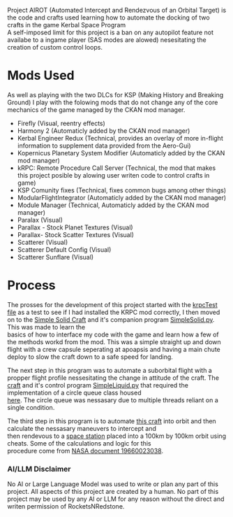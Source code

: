 Project AIROT (Automated Intercept and Rendezvous of an Orbital Target) is the code and crafts used learning how to automate the docking of two crafts in the game Kerbal Space Program  
A self-imposed limit for this project is a ban on any autopilot feature not availabe to a ingame player (SAS modes are alowed) nesesitating the creation of custom control loops.  

# Mods Used  
  
As well as playing with the two DLCs for KSP (Making History and Breaking Ground) I play with the folowing mods that do not change any of the core mechanics of the game managed by the CKAN mod manager.  
* Firefly (Visual, reentry effects)  
* Harmony 2 (Automaticly added by the CKAN mod manager)  
* Kerbal Engineer Redux (Technical, provides an overlay of more in-flight information to supplement data provided from the Aero-Gui)  
* Kopernicus Planetary System Modifier (Automaticly added by the CKAN mod manager)  
* kRPC: Remote Procedure Call Server (Technical, the mod that makes this project posible by alowing user writen code to control crafts in game)  
* KSP Comunity fixes (Technical, fixes common bugs among other things)  
* ModularFlightIntegrator (Automaticly added by the CKAN mod manager)  
* Module Manager (Technical, Automaticly added by the CKAN mod manager)  
* Paralax (Visual)  
* Parallax - Stock Planet Textures (Visual)  
* Parallax- Stock Scatter Textures (Visual)  
* Scatterer (Visual)  
* Scatterer Default Config (Visual)  
* Scatterer Sunflare (Visual)  

# Process  
The prosses for the development of this project started with the [krpcTest file](https://github.com/RocketsAndRedstone/Project-AIROT/blob/main/krpcTest.py) as a test to see if I had installed the KRPC mod correctly, I then moved on to the [Simple Solid Craft](https://github.com/RocketsAndRedstone/Project-AIROT/blob/main/Crafts/Simple%20Solid.craft) and it's companion program [SimpleSolid.py](https://github.com/RocketsAndRedstone/Project-AIROT/blob/main/simpleSolidTest.py). This was made to learn the  
basics of how to interface my code with the game and learn how a few of the methods workd from the mod. This was a simple straight up and down flight with a crew capsule seperating at apoapsis and having a main chute deploy to slow the craft down to a safe speed for landing.  
  
The next step in this program was to automate a suborbital flight with a propper flight profile nessesitating the change in attitude of the craft. The [craft](https://github.com/RocketsAndRedstone/Project-AIROT/blob/main/Crafts/Simple%20Liquid.craft) and it's control program [SimpleLiquid.py](https://github.com/RocketsAndRedstone/Project-AIROT/blob/main/simpleLiquidTest.py) that required the implementation of a circle queue class housed  
[here](https://github.com/RocketsAndRedstone/Project-AIROT/blob/main/CircleQueue.py). The circle queue was nessasary due to multiple threads reliant on a single condition.  

The third step in this program is to automate [this craft](https://github.com/RocketsAndRedstone/Project-AIROT/blob/main/Crafts/Crewed%20Orbital%20Rendezvous%20Craft.craft) into orbit and then calculate the nessasary maneuvers to intercept and  
then rendevous to a [space station](https://github.com/RocketsAndRedstone/Project-AIROT/blob/main/Crafts/Agena%20Space%20Station.craft) placed into a 100km by 100km orbit using cheats. Some of the calculations and logic for this  
procedure come from [NASA document 19660023038](https://ntrs.nasa.gov/api/citations/19660023038/downloads/19660023038.pdf).  



### AI/LLM Disclaimer  
No AI or Large Language Model was used to write or plan any part of this project. All aspects of this project are created by a human. No part of this project may be used by any AI or LLM for any reason without the direct and writen permission of RocketsNRedstone.
